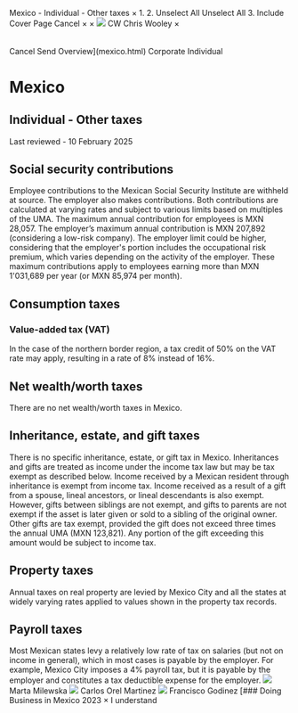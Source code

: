 Mexico - Individual - Other taxes
×
1.
2.
Unselect All
Unselect All
3.
Include Cover Page
Cancel
×
×
![](-/media/world-wide-tax-summaries/attachments/global---chris-wooley.ashx%3Frev=ac5e5f3223b34096b1afc2a6009c7320&revision=ac5e5f32-23b3-4096-b1af-c2a6009c7320&hash=859B7ADC84DC2CBEC9760E9E6EE7DE6D0A8BFCDF)
CW
Chris Wooley
×
######
Cancel
Send
Overview](mexico.html)
Corporate
Individual
# Mexico
## Individual - Other taxes
Last reviewed - 10 February 2025
## Social security contributions
Employee contributions to the Mexican Social Security Institute are withheld at source. The employer also makes contributions. Both contributions are calculated at varying rates and subject to various limits based on multiples of the UMA.
The maximum annual contribution for employees is MXN 28,057. The employer’s maximum annual contribution is MXN 207,892 (considering a low-risk company). The employer limit could be higher, considering that the employer's portion includes the occupational risk premium, which varies depending on the activity of the employer. These maximum contributions apply to employees earning more than MXN 1'031,689 per year (or MXN 85,974 per month).
## Consumption taxes
### Value-added tax (VAT)
In the case of the northern border region, a tax credit of 50% on the VAT rate may apply, resulting in a rate of 8% instead of 16%.
## Net wealth/worth taxes
There are no net wealth/worth taxes in Mexico.
## Inheritance, estate, and gift taxes
There is no specific inheritance, estate, or gift tax in Mexico. Inheritances and gifts are treated as income under the income tax law but may be tax exempt as described below.
Income received by a Mexican resident through inheritance is exempt from income tax.
Income received as a result of a gift from a spouse, lineal ancestors, or lineal descendants is also exempt. However, gifts between siblings are not exempt, and gifts to parents are not exempt if the asset is later given or sold to a sibling of the original owner.
Other gifts are tax exempt, provided the gift does not exceed three times the annual UMA (MXN 123,821). Any portion of the gift exceeding this amount would be subject to income tax.
## Property taxes
Annual taxes on real property are levied by Mexico City and all the states at widely varying rates applied to values shown in the property tax records.
## Payroll taxes
Most Mexican states levy a relatively low rate of tax on salaries (but not on income in general), which in most cases is payable by the employer. For example, Mexico City imposes a 4% payroll tax, but it is payable by the employer and constitutes a tax deductible expense for the employer.
![](-/media/world-wide-tax-summaries/mexicomarta-milewskamexico--marta-milewskajpg20221018094145043.ashx%3Frev=e5b38e6f49714b7abfea5a9b3b9f2a97&revision=e5b38e6f-4971-4b7a-bfea-5a9b3b9f2a97&hash=B66605D7D13AEE3FA1696B764B400DEC204270C8)
Marta Milewska
![](-/media/world-wide-tax-summaries/mexicocarlos-orel-martinezmexico--carlos-orel-martinezjpg20220105114032112.ashx%3Frev=218cf6ba3b0449b8a1811d8fbdf77ce1&revision=218cf6ba-3b04-49b8-a181-1d8fbdf77ce1&hash=4EED2D2AD842DF356785FA1D5F66827EEEA6B70F)
Carlos Orel Martinez
![](-/media/world-wide-tax-summaries/mexicofrancisco-godinezmexico--francisco-godinezjpg20220105114355746.ashx%3Frev=5a2ea2112c20417db99c94147bc8cba1&revision=5a2ea211-2c20-417d-b99c-94147bc8cba1&hash=B5400846B829B464F95DE09C9257968FDFB9C165)
Francisco Godinez
[### Doing Business in Mexico 2023
×
I understand